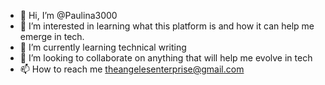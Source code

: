 - 👋 Hi, I’m @Paulina3000
- 👀 I’m interested in learning what this platform is and how it can help me emerge in tech.
- 🌱 I’m currently learning technical writing
- 💞️ I’m looking to collaborate on anything that will help me evolve in tech
- 📫 How to reach me theangelesenterprise@gmail.com

<!---
Paulina3000/Paulina3000 is a ✨ special ✨ repository because its `README.md` (this file) appears on your GitHub profile.
You can click the Preview link to take a look at your changes.
--->
